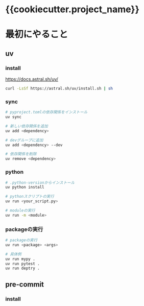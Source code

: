 # {{cookiecutter.project_name}}

# 最初にやること

## uv 

### install
https://docs.astral.sh/uv/

```bash
curl -LsSf https://astral.sh/uv/install.sh | sh
```

### sync

```bash
# pyproject.tomlの依存関係をインストール
uv sync 
```

```bash
# 新しい依存関係を追加
uv add <dependency> 

# devグループに追加
uv add <dependency> --dev

# 依存関係を削除
uv remove <dependency> 
```

### python

```bash
# .python-versionからインストール
uv python install 
```

```bash
# pythonスクリプトの実行
uv run <your_script.py>
```

```bash
# moduleの実行
uv run -m <module>
```

### packageの実行

```bash
# packageの実行
uv run <package> <args>
```

```bash
# 具体例
uv run mypy .
uv run pytest .
uv run deptry .
```


## pre-commit
### install
